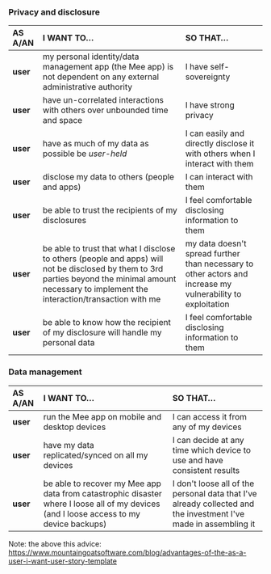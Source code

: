 ### Privacy and disclosure

| AS A/AN  | I WANT TO…                                                   | SO THAT…                                                     |
| :------- | :----------------------------------------------------------- | :----------------------------------------------------------- |
| **user** | my personal identity/data management app (the Mee app) is not dependent on any external administrative authority | I have self-sovereignty                                      |
| **user** | have un-correlated interactions with others over unbounded time and space | I have strong privacy                                        |
| **user** | have as much of my data as possible be *user-held*           | I can easily and directly disclose it with others when I interact with them |
| **user** | disclose my data to others (people and apps)                 | I can interact with them                                     |
| **user** | be able to trust the recipients of my disclosures            | I feel comfortable disclosing information to them            |
| **user** | be able to trust that what I disclose to others (people and apps) will not be disclosed by them to 3rd parties beyond the minimal amount necessary to implement the interaction/transaction with me | my data doesn't spread further than necessary to other actors and increase my vulnerability to exploitation |
| **user** | be able to know how the recipient of my disclosure will handle my personal data | I feel comfortable disclosing information to them            |

### Data management 

| AS A/AN  | I WANT TO…                                                   | SO THAT…                                                     |
| :------- | :----------------------------------------------------------- | :----------------------------------------------------------- |
| **user** | run the Mee app on mobile and desktop devices                | I can access it from any of my devices                       |
| **user** | have my data replicated/synced on all my devices             | I can decide at any time which device to use and have consistent results |
| **user** | be able to recover my Mee app data from catastrophic disaster where I loose all of my devices (and I loose access to my device backups) | I don't loose all of the personal data that I've already collected and the investment I've made in assembling it |

Note: the above this advice: https://www.mountaingoatsoftware.com/blog/advantages-of-the-as-a-user-i-want-user-story-template  

